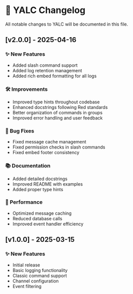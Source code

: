 # 📝 YALC Changelog

All notable changes to YALC will be documented in this file.

## [v2.0.0] - 2025-04-16

### ✨ New Features

- Added slash command support
- Added log retention management
- Added rich embed formatting for all logs

### 🛠️ Improvements

- Improved type hints throughout codebase
- Enhanced docstrings following Red standards
- Better organization of commands in groups
- Improved error handling and user feedback

### 🐛 Bug Fixes

- Fixed message cache management
- Fixed permission checks in slash commands
- Fixed embed footer consistency

### 📚 Documentation

- Added detailed docstrings
- Improved README with examples
- Added proper type hints

### 🚀 Performance

- Optimized message caching
- Reduced database calls
- Improved event handler efficiency

## [v1.0.0] - 2025-03-15

### ✨ New Features

- Initial release
- Basic logging functionality
- Classic command support
- Channel configuration
- Event filtering
